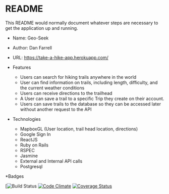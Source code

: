 # README

This README would normally document whatever steps are necessary to get the
application up and running.

* Name: Geo-Seek
* Author: Dan Farrell
* URL: https://take-a-hike-app.herokuapp.com/

* Features
  * Users can search for hiking trails anywhere in the world
  * User can find information on trails, including length, difficulty, and the
    current weather conditions
  * Users can receive directions to the trailhead
  * A User can save a trail to a specific Trip they create on their account.
  * Users can save trails to the database so they can be accessed later without
    another request to the API

* Technologies
  * MapboxGL (User location, trail head location, directions)
  * Google Sign In
  * ReactJS
  * Ruby on Rails
  * RSPEC
  * Jasmine
  * External and Internal API calls
  * Postgresql

*Badges

[![Build Status](https://codeship.com/projects/865b12c0-bd10-0135-6096-6e1e8880e8ba/status?branch=master)
[![Code Climate](https://codeclimate.com/github/farrelld09/geo-seek/badges/gpa.svg)](https://codeclimate.com/github/farrelld09/geo-seek)
[![Coverage Status](https://coveralls.io/repos/github/farrelld09/geo-seek/badge.svg?branch=master)](https://coveralls.io/github/farrelld09/geo-seek?branch=master)
